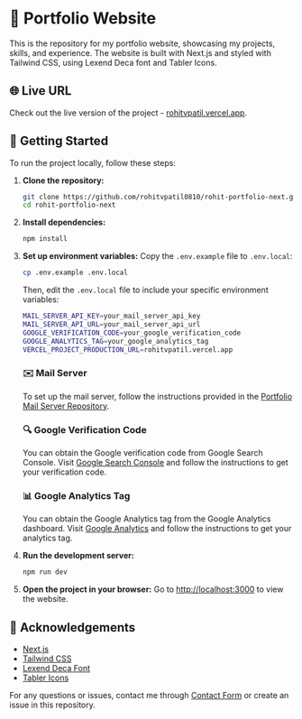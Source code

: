 # 📜 Portfolio Website

This is the repository for my portfolio website, showcasing my projects, skills, and experience. The website is built with Next.js and styled with Tailwind CSS, using Lexend Deca font and Tabler Icons.

## 🌐 Live URL

Check out the live version of the project - [rohitvpatil.vercel.app](https://rohitvpatil.vercel.app/).

## 🚀 Getting Started

To run the project locally, follow these steps:

1. **Clone the repository:**

   ```sh
   git clone https://github.com/rohitvpatil0810/rohit-portfolio-next.git
   cd rohit-portfolio-next
   ```

2. **Install dependencies:**

   ```sh
   npm install
   ```

3. **Set up environment variables:**
   Copy the `.env.example` file to `.env.local`:

   ```sh
   cp .env.example .env.local
   ```

   Then, edit the `.env.local` file to include your specific environment variables:

   ```sh
   MAIL_SERVER_API_KEY=your_mail_server_api_key
   MAIL_SERVER_API_URL=your_mail_server_api_url
   GOOGLE_VERIFICATION_CODE=your_google_verification_code
   GOOGLE_ANALYTICS_TAG=your_google_analytics_tag
   VERCEL_PROJECT_PRODUCTION_URL=rohitvpatil.vercel.app
   ```

   ### ✉️ Mail Server

   To set up the mail server, follow the instructions provided in the [Portfolio Mail Server Repository](https://github.com/rohitvpatil0810/portfolio-mail-server/).

   ### 🔍 Google Verification Code

   You can obtain the Google verification code from Google Search Console. Visit [Google Search Console](https://search.google.com/search-console/about) and follow the instructions to get your verification code.

   ### 📊 Google Analytics Tag

   You can obtain the Google Analytics tag from the Google Analytics dashboard. Visit [Google Analytics](https://marketingplatform.google.com/about/analytics/) and follow the instructions to get your analytics tag.

4. **Run the development server:**

   ```sh
   npm run dev
   ```

5. **Open the project in your browser:**
   Go to [http://localhost:3000](http://localhost:3000) to view the website.

## 🙏 Acknowledgements

- [Next.js](https://nextjs.org/)
- [Tailwind CSS](https://tailwindcss.com/)
- [Lexend Deca Font](https://fonts.google.com/specimen/Lexend+Deca)
- [Tabler Icons](https://tabler.io/icons)

For any questions or issues, contact me through [Contact Form](https://rohitvpatil.vercel.app/#contact) or create an issue in this repository.
